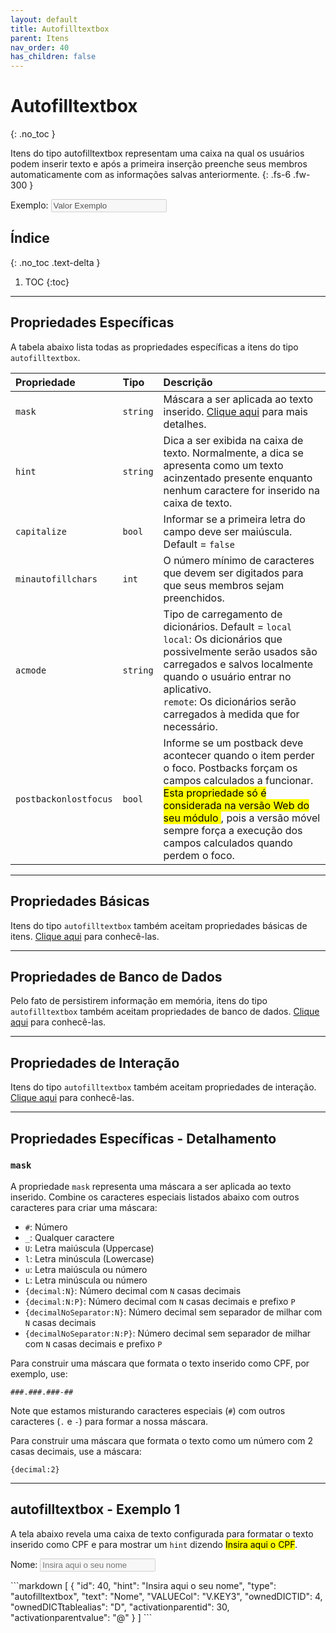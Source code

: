 ```yaml
---
layout: default
title: Autofilltextbox
parent: Itens
nav_order: 40
has_children: false
---
```

# Autofilltextbox
{: .no_toc }


Itens do tipo autofilltextbox representam uma caixa na qual os usuários podem inserir texto e após a primeira inserção preenche seus membros automaticamente com as informações salvas anteriormente.
{: .fs-6 .fw-300 }

<div class="code-example" markdown="1">

Exemplo: <input disabled value="Valor Exemplo" />

</div>

## Índice
{: .no_toc .text-delta }

1. TOC
{:toc}

---


## Propriedades Específicas

A tabela abaixo lista todas as propriedades específicas a itens do tipo `autofilltextbox`.

| Propriedade           | Tipo      | Descrição                                                        |
|:----------------------|:----------|:-----------------------------------------------------------------|
| `mask`                | `string`  |Máscara a ser aplicada ao texto inserido. [Clique aqui](#mask) para mais detalhes. 
| `hint`                | `string`  |Dica a ser exibida na caixa de texto. Normalmente, a dica se apresenta como um texto acinzentado presente enquanto nenhum caractere for inserido na caixa de texto.
| `capitalize`          | `bool`    |Informar se a primeira letra do campo deve ser maiúscula. Default = `false`
| `minautofillchars`	| `int`		|O número mínimo de caracteres que devem ser digitados para que seus membros sejam preenchidos.
| `acmode`				| `string` 	|Tipo de carregamento de dicionários. Default = `local`<br>`local`: Os dicionários que possivelmente serão usados são carregados e salvos localmente quando o usuário entrar no aplicativo.<br>`remote`: Os dicionários serão carregados à medida que for necessário.
| `postbackonlostfocus` | `bool`    |Informe se um postback deve acontecer quando o item perder o foco. Postbacks forçam os campos calculados a funcionar. <mark> Esta propriedade só é considerada na versão Web do seu módulo </mark>, pois a versão móvel sempre força a execução dos campos calculados quando perdem o foco.

---

## Propriedades Básicas

Itens do tipo `autofilltextbox` também aceitam propriedades básicas de itens. [Clique aqui](basicproperties.md) para conhecê-las.

---

## Propriedades de Banco de Dados

Pelo fato de persistirem informação em memória, itens do tipo `autofilltextbox` também aceitam propriedades de banco de dados. [Clique aqui](databaseproperties.md) para conhecê-las.

---

## Propriedades de Interação

Itens do tipo `autofilltextbox` também aceitam propriedades de interação. [Clique aqui](interactionproperties.md) para conhecê-las.

---

## Propriedades Específicas - Detalhamento

### `mask`

A propriedade `mask` representa uma máscara a ser aplicada ao texto inserido. Combine os caracteres especiais listados abaixo com outros caracteres para criar uma máscara:

- `#`: Número
- `_`: Qualquer caractere
- `U`: Letra maiúscula (Uppercase)
- `l`: Letra minúscula (Lowercase)
- `u`: Letra maiúscula ou número
- `L`: Letra minúscula ou número
- `{decimal:N}`: Número decimal com `N` casas decimais
- `{decimal:N:P}`: Número decimal com `N` casas decimais e prefixo `P`
- `{decimalNoSeparator:N}`: Número decimal sem separador de milhar com `N` casas decimais
- `{decimalNoSeparator:N:P}`: Número decimal sem separador de milhar com `N` casas decimais e prefixo `P`

Para construir uma máscara que formata o texto inserido como CPF, por exemplo, use:

```
###.###.###-##
```

Note que estamos misturando caracteres especiais (`#`) com outros caracteres (`.` e `-`) para formar a nossa máscara.

Para construir uma máscara que formata o texto como um número com 2 casas decimais, use a máscara:

```
{decimal:2}
```

---

## autofilltextbox - Exemplo 1

A tela abaixo revela uma caixa de texto configurada para formatar o texto inserido como CPF e para mostrar um `hint` dizendo <mark>Insira aqui o CPF</mark>.

<div class="code-example" markdown="1">

Nome: <input disabled placeholder="Insira aqui o seu nome" />

</div>
```markdown
[
	{
		"id": 40,
		"hint": "Insira aqui o seu nome",
		"type": "autofilltextbox",
		"text": "Nome",
		"VALUECol": "V.KEY3",
		"ownedDICTID": 4,
		"ownedDICTtablealias": "D",
		"activationparentid": 30,
		"activationparentvalue": "@"
	}
]
```
